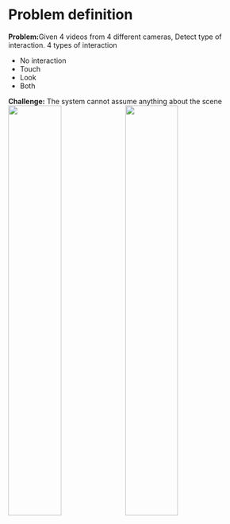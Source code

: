 # Problem definition
<b>Problem:</b>Given 4 videos from 4 different cameras, Detect type of interaction.
4 types of interaction
- No interaction
- Touch
- Look
- Both

<b>Challenge:</b> The system cannot assume anything about the scene
<img src="https://preview.ibb.co/bEQ93o/Screen_Shot_2018_07_24_at_11_25_30.png%20https://preview.ibb.co/i3sgio/Screen_Shot_2018_07_24_at_11_34_39.png" style="width: 46%;">
<img src="https://preview.ibb.co/i3sgio/Screen_Shot_2018_07_24_at_11_34_39.png" style="width: 46%;">
